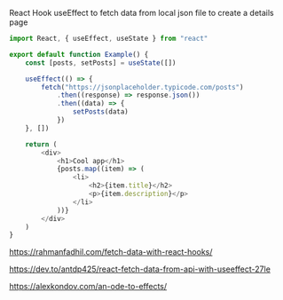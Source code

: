 React Hook useEffect to fetch data from local json file to create a details page

```js
import React, { useEffect, useState } from "react"

export default function Example() {
	const [posts, setPosts] = useState([])

	useEffect(() => {
		fetch("https://jsonplaceholder.typicode.com/posts")
			.then((response) => response.json())
			.then((data) => {
				setPosts(data) 
			})
	}, [])

	return (
		<div>
			<h1>Cool app</h1>
			{posts.map((item) => (
				<li>
					<h2>{item.title}</h2>
					<p>{item.description}</p>
				</li>
			))}
		</div>
	)
}
```



https://rahmanfadhil.com/fetch-data-with-react-hooks/

https://dev.to/antdp425/react-fetch-data-from-api-with-useeffect-27le

https://alexkondov.com/an-ode-to-effects/




